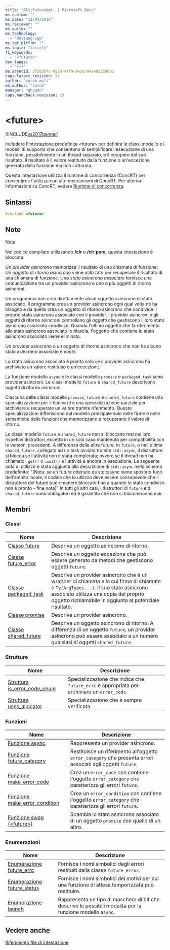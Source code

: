 ```yaml
---
title: "&lt;future&gt; | Microsoft Docs"
ms.custom: ""
ms.date: "11/04/2016"
ms.reviewer: ""
ms.suite: ""
ms.technology: 
  - "devlang-cpp"
ms.tgt_pltfrm: ""
ms.topic: "article"
f1_keywords: 
  - "<future>"
dev_langs: 
  - "C++"
ms.assetid: 2f5830fc-455d-44f9-9e3d-94ea051596a2
caps.latest.revision: 23
author: "corob-msft"
ms.author: "corob"
manager: "ghogen"
caps.handback.revision: 23
---
```

# &lt;future&gt;
[!INCLUDE[vs2017banner](../assembler/inline/includes/vs2017banner.md)]

Includere l'intestazione predefinita \<futura\> per definire le classi modello e i modelli di supporto che consentono di semplificare l'esecuzione di una funzione, possibilmente in un thread separato, e il recupero del suo risultato.  Il risultato è il valore restituito dalla funzione o un'eccezione generata dalla funzione ma non catturata.  
  
 Questa intestazione utilizza il runtime di concorrenza \(ConcRT\) per consentirne l'utilizzo con altri meccanismi di ConcRT.  Per ulteriori informazioni su ConcRT, vedere [Runtime di concorrenza](../parallel/concrt/concurrency-runtime.md).  
  
## Sintassi  
  
```cpp  
#include <future>  
```  
  
## Note  
  
> [!NOTE]
>  Nel codice compilato utilizzando **\/clr** o **\/clr:pure**, questa intestazione è bloccata.  
  
 Un *provider asincrono* memorizza il risultato di una chiamata di funzione.  Un *oggetto di ritorno asincrono* viene utilizzato per recuperare il risultato di una chiamata di funzione.  Uno *stato asincrono associato* fornisce una comunicazione tra un provider asincrono e uno o più oggetti di ritorno asincroni.  
  
 Un programma non crea direttamente alcun oggetto asincrono di stato associato.  Il programma crea un provider asincrono ogni qual volta ne ha bisogno e da quello crea un oggetto di ritorno asincrono che condivide il proprio stato asincrono associato con il provider.  I provider asincroni e gli oggetti di ritorno asincroni controllano gli oggetti che gestiscono il loro stato asincrono associato condiviso.  Quando l'ultimo oggetto che fa riferimento allo stato asincrono associato lo rilascia, l'oggetto che contiene lo stato asincrono associato viene eliminato.  
  
 Un provider asincrono o un oggetto di ritorno asincrono che non ha alcuno stato asincrono associato è *vuoto*.  
  
 Lo stato asincrono associato è *pronto* solo se il provider asincrono ha archiviato un valore restituito o un'eccezione.  
  
 La funzione modello `async` e le classi modello `promise` e `packaged_task` sono provider asincroni.  Le classi modello `future` e `shared_future` descrivono oggetti di ritorno asincroni.  
  
 Ciascuna delle classi modello `promise`, `future` e `shared_future` contiene una specializzazione per il tipo `void` e una specializzazione parziale per archiviare e recuperare un valore tramite riferimento.  Queste specializzazioni differiscono dal modello principale solo nelle firme e nelle semantiche delle funzioni che memorizzano e recuperano il valore di ritorno.  
  
 Le classi modello `future` e `shared_future` non si bloccano mai nei loro rispettivi distruttori, eccetto in un solo caso mantenuto per compatibilità con le versioni precedenti. A differenza delle altre future, in `future`, o nell'ultima `shared_future`, collegata ad un task avviato tramite `std::async`, il distruttore si blocca se l'attività non è stata completata; ovvero se il thread non ha chiamato `.get()` o `.wait()` e l'attività è ancora in esecuzione.  La seguente nota di utilizzo è stata aggiunta alla descrizione di `std::async` nello schema predefinito: "\[Nota: se un future ottenuto da std::async viene spostato fuori dell'ambito locale, il codice che lo utilizza deve essere consapevole che il distruttore del future può rimanere bloccato fino a quando lo stato condiviso non è pronto \- fine nota\]" In tutti gli altri casi, i distruttori di `future` e di `shared_future` sono obbligatori ed è garantito che non si bloccheranno mai.  
  
## Membri  
  
### Classi  
  
|Nome|Descrizione|  
|----------|-----------------|  
|[Classe future](../standard-library/future-class.md)|Descrive un oggetto asincrono di ritorno.|  
|[Classe future\_error](../standard-library/future-error-class.md)|Descrive un oggetto eccezione che può essere generato da metodi che gestiscono oggetti `future`.|  
|[Classe packaged\_task](../standard-library/packaged-task-class.md)|Descrive un provider asincrono che è un wrapper di chiamata e la cui firma di chiamata è `Ty(ArgTypes...)`.  Il suo stato asincrono associato utilizza una copia del proprio oggetto richiamabile in aggiunta al potenziale risultato.|  
|[Classe promise](../standard-library/promise-class.md)|Descrive un provider asincrono.|  
|[Classe shared\_future](../standard-library/shared-future-class.md)|Descrive un oggetto asincrono di ritorno.  A differenza di un oggetto `future`, un provider asincrono può essere associato a un numero qualsiasi di oggetti `shared_future`.|  
  
### Strutture  
  
|Nome|Descrizione|  
|----------|-----------------|  
|[Struttura is\_error\_code\_enum](../standard-library/is-error-code-enum-structure.md)|Specializzazione che indica che `future_errc` è appropriata per archiviare un `error_code`.|  
|[Struttura uses\_allocator](../standard-library/uses-allocator-structure.md)|Specializzazione che è sempre verificata.|  
  
### Funzioni  
  
|Nome|Descrizione|  
|----------|-----------------|  
|[Funzione async](../Topic/async%20Function.md)|Rappresenta un provider asincrono.|  
|[Funzione future\_category](../Topic/future_category%20Function.md)|Restituisce un riferimento all'oggetto `error_category` che presenta errori associati agli oggetti `future`.|  
|[Funzione make\_error\_code](../Topic/make_error_code%20Function.md)|Crea un `error_code` con contiene l'oggetto `error_category` che caratterizza gli errori `future`.|  
|[Funzione make\_error\_condition](../Topic/make_error_condition%20Function.md)|Crea un `error_condition` con contiene l'oggetto `error_category` che caratterizza gli errori `future`.|  
|[Funzione swap \(\<future\>\)](../Topic/swap%20Function%20\(%3Cfuture%3E\).md)|Scambia lo stato asincrono associato di un oggetto `promise` con quello di un altro.|  
  
### Enumerazioni  
  
|Nome|Descrizione|  
|----------|-----------------|  
|[Enumerazione future\_errc](../Topic/future_errc%20Enumeration.md)|Fornisce i nomi simbolici degli errori restituiti dalla classe `future_error`.|  
|[Enumerazione future\_status](../Topic/future_status%20Enumeration.md)|Fornisce i nomi simbolici dei motivi per cui una funzione di attesa temporizzata può restituire.|  
|[Enumerazione launch](../Topic/launch%20Enumeration.md)|Rappresenta un tipo di maschera di bit che descrive le possibili modalità per la funzione modello `async`.|  
  
## Vedere anche  
 [Riferimento file di intestazione](../standard-library/cpp-standard-library-header-files.md)